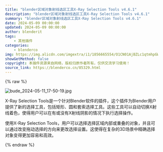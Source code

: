 ```yaml
---
title: "blender区域对象射线选区工具X-Ray Selection Tools v4.6.1"
description: "blender区域对象射线选区工具X-Ray Selection Tools v4.6.1"
summary: "blender区域对象射线选区工具X-Ray Selection Tools v4.6.1"
date: 2024-05-09 00:00:00
updated: 2024-05-09 00:00:00
author: blenderit
tags: 
    - 其他插件
categories:
    - blenderco
img: https://img.alicdn.com/imgextra/i1/1856665554/O1CN01AjBZLc1qtmhpGW768_!!1856665554.jpg
showGetMethod: false
copyright: 本插件资源来自网络，版权归原作者所有，仅供交流学习使用！
source_link: https://blenderco.cn/85329.html
---
```


{% raw %}
<p><img src="https://img.alicdn.com/imgextra/i1/1856665554/O1CN01AjBZLc1qtmhpGW768_!!1856665554.jpg" alt="bude_2024-05-11_17-50-19.jpg"></p><p class="">X-Ray Selection Tools是一个针对Blender软件的插件，这个插件为Blender用户提供了新的选择工具，包括矩形、圆和套索选择工具。这些工具可以自动切换X射线着色，使得用户可以在有或没有X射线阴影的情况下执行选择操作。</p><p class="">使用X-Ray Selection Tools，用户可以选择选择区域内部或重叠的对象，并且可以通过改变拖动选择的方向来更改选择设置。这使得在复杂的3D场景中精确选择对象变得更加容易和高效。</p>
<div style="display: none">blenderco</div>
{% endraw %}